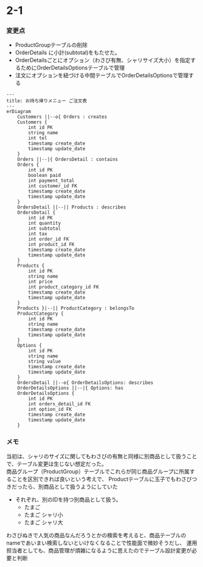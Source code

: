 # 2-1

### 変更点
- ProductGroupテーブルの削除
- OrderDetails に小計(subtotal)をもたせた。
- OrderDetailsごとにオプション（わさび有無、シャリサイズ大小）を指定するためにOrderDetailsOptionsテーブルで管理
- 注文にオプションを紐づける中間テーブルでOrderDetailsOptionsで管理する

```mermaid
---
title: お持ち帰りメニュー ご注文表
---
erDiagram
    Customers ||--o{ Orders : creates
    Customers {
        int id PK
        string name
        int tel
        timestamp create_date
        timestamp update_date
    }
    Orders ||--|{ OrdersDetail : contains
    Orders { 
        int id PK
        boolean paid
        int payment_total
        int customer_id FK
        timestamp create_date
        timestamp update_date
    }
    OrdersDetail ||--|| Products : describes
    OrdersDetail {
        int id PK
        int quantity
        int subtotal
        int tax
        int order_id FK
        int product_id FK
        timestamp create_date
        timestamp update_date
    }
    Products {
        int id PK
        string name
        int price
        int product_category_id FK
        timestamp create_date
        timestamp update_date 
    }
    Products }|--|| ProductCategory : belongsTo
    ProductCategory {
        int id PK
        string name
        timestamp create_date
        timestamp update_date
    }
    Options {
        int id PK
        string name
        string value
        timestamp create_date
        timestamp update_date
    }
    OrdersDetail ||--o{ OrderDetailsOptions: describes
    OrderDetailsOptions ||--|{ Options: has
    OrderDetailsOptions {
        int id PK
        int orders_detail_id FK
        int option_id FK
        timestamp create_date
        timestamp update_date
    }
```

### メモ
当初は、シャリのサイズに関してもわさびの有無と同様に別商品として扱うことで、テーブル変更は生じない想定だった。  
商品グループ（ProductGroup）テーブルでこれらが同じ商品グループに所属することを区別できれば良いという考えで、
Productテーブルに玉子でもわさびつきだったら、別商品として扱うようにしていた
- それぞれ、別のIDを持つ別商品として扱う。
  - たまご
  - たまご シャリ小
  - たまご シャリ大

わさびぬきで人気の商品なんだろうとかの検索を考えると、商品テーブルのnameであいまい検索しないといけなくなることで性能面で微妙そうだし、
運用担当者としても、商品管理が煩雑になるように思えたのでテーブル設計変更が必要と判断

